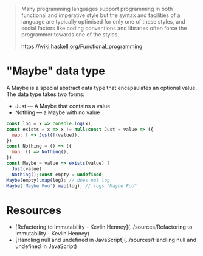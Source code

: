 > Many programming languages support programming in both functional and  imperative style but the syntax and facilities of a language are typically optimised for only one of these styles, and social factors like coding conventions and libraries often force the programmer towards one of the styles.
>
> https://wiki.haskell.org/Functional_programming

# "Maybe" data type

A Maybe is a special abstract data type that encapsulates an optional value. The data type takes two forms:

- Just — A Maybe that contains a value
- Nothing — a Maybe with no value

```javascript
const log = x => console.log(x);
const exists = x => x != null;const Just = value => ({
  map: f => Just(f(value)),
});
const Nothing = () => ({
  map: () => Nothing(),
});
const Maybe = value => exists(value) ?
  Just(value) :
  Nothing();const empty = undefined;
Maybe(empty).map(log); // does not log
Maybe('Maybe Foo').map(log); // logs "Maybe Foo"
```



# Resources

- [Refactoring to Immutability - Kevlin Henney](../sources/Refactoring to Immutability - Kevlin Henney)
- [Handling null and undefined in JavaScript](../sources/Handling null and undefined in JavaScript)